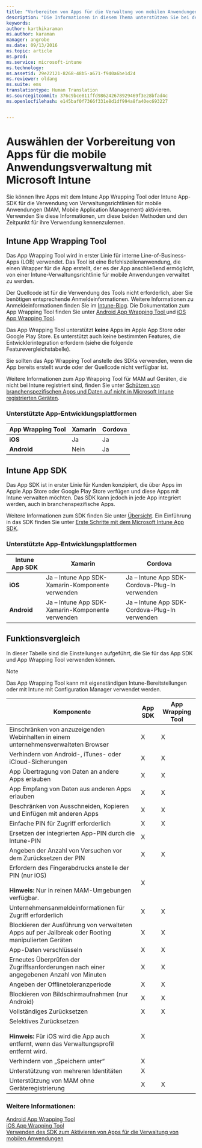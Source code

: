 ```yaml
---
title: "Vorbereiten von Apps für die Verwaltung von mobilen Anwendungen | Microsoft Intune"
description: "Die Informationen in diesem Thema unterstützen Sie bei der Entscheidung, wann Sie das App Wrapping Tool und das App SDK verwenden sollten, um Ihrer benutzerdefinierten Reihe von Branchen-Apps die Verwendung der Verwaltungsrichtlinien für mobile Apps zu ermöglichen."
keywords: 
author: karthikaraman
ms.author: karaman
manager: angrobe
ms.date: 09/13/2016
ms.topic: article
ms.prod: 
ms.service: microsoft-intune
ms.technology: 
ms.assetid: 29e22121-8268-48b5-a671-f940a6be1d24
ms.reviewer: oldang
ms.suite: ems
translationtype: Human Translation
ms.sourcegitcommit: 376c9bce811ffd986242678929469f3e28bfad4c
ms.openlocfilehash: e145baf0f7366f331e8d1df994a8fa40ec693227


---
```


# <a name="decide-how-to-prepare-apps-for-mobile-application-management-with-microsoft-intune"></a>Auswählen der Vorbereitung von Apps für die mobile Anwendungsverwaltung mit Microsoft Intune
Sie können Ihre Apps mit dem Intune App Wrapping Tool oder Intune App-SDK für die Verwendung von Verwaltungsrichtlinien für mobile Anwendungen (MAM, Mobile Application Management) aktivieren. Verwenden Sie diese Informationen, um diese beiden Methoden und den Zeitpunkt für ihre Verwendung kennenzulernen.

## <a name="intune-app-wrapping-tool"></a>Intune App Wrapping Tool
Das App Wrapping Tool wird in erster Linie für interne Line-of-Business-Apps (LOB) verwendet. Das Tool ist eine Befehlszeilenanwendung, die einen Wrapper für die App erstellt, der es der App anschließend ermöglicht, von einer Intune-Verwaltungsrichtlinie für mobile Anwendungen verwaltet zu werden.

Der Quellcode ist für die Verwendung des Tools nicht erforderlich, aber Sie benötigen entsprechende Anmeldeinformationen.  Weitere Informationen zu Anmeldeinformationen finden Sie im [Intune-Blog](https://blogs.technet.microsoft.com/enterprisemobility/2015/02/25/how-to-obtain-the-prerequisites-for-the-intune-app-wrapping-tool-for-ios/). Die Dokumentation zum App Wrapping Tool finden Sie unter [Android App Wrapping Tool ](prepare-android-apps-for-mobile-application-management-with-the-microsoft-intune-app-wrapping-tool.md) und [iOS App Wrapping Tool](prepare-ios-apps-for-mobile-application-management-with-the-microsoft-intune-app-wrapping-tool.md).

Das App Wrapping Tool unterstützt **keine** Apps im Apple App Store oder Google Play Store. Es unterstützt auch keine bestimmten Features, die Entwicklerintegration erfordern (siehe die folgende Featurevergleichstabelle).

Sie sollten das App Wrapping Tool anstelle des SDKs verwenden, wenn die App bereits erstellt wurde oder der Quellcode nicht verfügbar ist.

Weitere Informationen zum App Wrapping Tool für MAM auf Geräten, die nicht bei Intune registriert sind, finden Sie unter [Schützen von branchenspezifischen Apps und Daten auf nicht in Microsoft Intune registrierten Geräten](protect-line-of-business-apps-and-data-on-devices-not-enrolled-in-microsoft-intune.md).

### <a name="supported-app-development-platforms"></a>Unterstützte App-Entwicklungsplattformen

|**App Wrapping Tool** | **Xamarin** |**Cordova** |
|------|----|----|
|**iOS** |Ja|Ja|
|**Android**| Nein |Ja|

## <a name="intune-app-sdk"></a>Intune App SDK
Das App SDK ist in erster Linie für Kunden konzipiert, die über Apps im Apple App Store oder Google Play Store verfügen und diese Apps mit Intune verwalten möchten. Das SDK kann jedoch in jede App integriert werden, auch in branchenspezifische Apps.

Weitere Informationen zum SDK finden Sie unter [Übersicht](/intune/develop/intune-app-sdk). Ein Einführung in das SDK finden Sie unter [Erste Schritte mit dem Microsoft Intune App SDK](/intune/develop/intune-app-sdk-get-started).

### <a name="supported-app-development-platforms"></a>Unterstützte App-Entwicklungsplattformen

|**Intune App SDK** |**Xamarin** |**Cordova**
|------|----|----|
|**iOS**|Ja – Intune App SDK-Xamarin-Komponente verwenden|Ja – Intune App SDK-Cordova-Plug-In verwenden|
|**Android**| Ja – Intune App SDK-Xamarin-Komponente verwenden|Ja – Intune App SDK-Cordova-Plug-In verwenden|

## <a name="feature-comparison"></a>Funktionsvergleich
In dieser Tabelle sind die Einstellungen aufgeführt, die Sie für das App SDK und App Wrapping Tool verwenden können.

> [!NOTE]
> Das App Wrapping Tool kann mit eigenständigen Intune-Bereitstellungen oder mit Intune mit Configuration Manager verwendet werden.

|Komponente|App SDK|App Wrapping Tool|
|-----------|---------------------|-----------|
|Einschränken von anzuzeigenden Webinhalten in einem unternehmensverwalteten Browser|X|X|
|Verhindern von Android-, iTunes- oder iCloud-Sicherungen|X|X|
|App Übertragung von Daten an andere Apps erlauben|X|X|
|App Empfang von Daten aus anderen Apps erlauben|X|X|
|Beschränken von Ausschneiden, Kopieren und Einfügen mit anderen Apps|X|X|
|Einfache PIN für Zugriff erforderlich|X|X|
|Ersetzen der integrierten App-PIN durch die Intune-PIN|X||
|Angeben der Anzahl von Versuchen vor dem Zurücksetzen der PIN|X|X|
|Erfordern des Fingerabdrucks anstelle der PIN (nur iOS)<br></br>**Hinweis:** Nur in reinen MAM-Umgebungen verfügbar.|X||
|Unternehmensanmeldeinformationen für Zugriff erforderlich|X|X|
|Blockieren der Ausführung von verwalteten Apps auf per Jailbreak oder Rooting manipulierten Geräten|X|X|
|App-Daten verschlüsseln|X|X|
|Erneutes Überprüfen der Zugriffsanforderungen nach einer angegebenen Anzahl von Minuten|X|X|
|Angeben der Offlinetoleranzperiode|X|X|
|Blockieren von Bildschirmaufnahmen (nur Android)|X|X|
|Vollständiges Zurücksetzen|X|X|
|Selektives Zurücksetzen <br></br>**Hinweis:** Für iOS wird die App auch entfernt, wenn das Verwaltungsprofil entfernt wird.|X||
|Verhindern von „Speichern unter“ |X||
|Unterstützung von mehreren Identitäten|X||
|Unterstützung von MAM ohne Geräteregistrierung|X|X|
### <a name="see-also"></a>Weitere Informationen:

[Android App Wrapping Tool](prepare-android-apps-for-mobile-application-management-with-the-microsoft-intune-app-wrapping-tool.md)</br>
[iOS App Wrapping Tool](prepare-ios-apps-for-mobile-application-management-with-the-microsoft-intune-app-wrapping-tool.md)</br>
[Verwenden des SDK zum Aktivieren von Apps für die Verwaltung von mobilen Anwendungen](use-the-sdk-to-enable-apps-for-mobile-application-management.md)



<!--HONumber=Nov16_HO3-->


